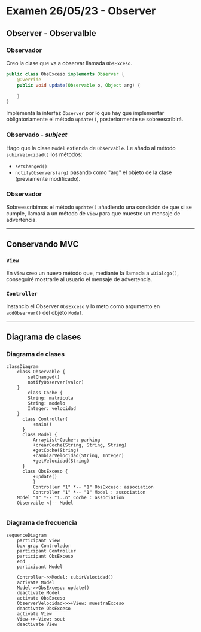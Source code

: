 # Examen 26/05/23 - Observer
## Observer - Observalble
### Observador
Creo la clase que va a observar llamada `ObsExceso`.
```java
public class ObsExceso implements Observer { 
    @Override
    public void update(Observable o, Object arg) {

    }
}
```
Implementa la interfaz `Observer` por lo que hay que implementar
obligatoriamente el método `update()`, posteriormente se sobreescribirá.

### Observado - _subject_
Hago que la clase `Model` extienda de `Observable`.
Le añado al método `subirVelocidad()` los métodos:
* `setChanged()`
* `notifyObservers(arg)` pasando como "arg" el objeto de la clase (previamente modificado).

### Observador
Sobreescribimos el método `update()` añadiendo una condición de que si se 
cumple, llamará a un método de `View` para que muestre un mensaje de advertencia.

----
## Conservando MVC

### `View`
En `View` creo un nuevo método que, mediante la llamada a `vDialogo()`, conseguiré
mostrarle al usuario el mensaje de advertencia.

### `Controller`
Instancio el Observer `ObsExceso` y lo meto como argumento en 
`addObserver()` del objeto `Model`.

-----
## Diagrama de clases

### Diagrama de clases
```mermaid
classDiagram
    class Observable {
        setChanged()
        notifyObserver(valor)
    }
        class Coche {
        String: matricula
        String: modelo
        Integer: velocidad
    }
      class Controller{
          +main()
      }
      class Model {
          ArrayList~Coche~: parking
          +crearCoche(String, String, String)
          +getCoche(String)
          +cambiarVelocidad(String, Integer)
          +getVelocidad(String)
      }
      class ObsExceso {
          +update()
          }
          Controller "1" *-- "1" ObsExceso: association
          Controller "1" *-- "1" Model : association
    Model "1" *-- "1..n" Coche : association
    Observable <|-- Model
      
```
### Diagrama de frecuencia
```mermaid
sequenceDiagram
    participant View
    box gray Controlador
    participant Controller
    participant ObsExceso
    end
    participant Model

    Controller->>Model: subirVelocidad()
    activate Model
    Model->>ObsExceso: update()
    deactivate Model
    activate ObsExceso
    ObserverVelocidad->>+View: muestraExceso
    deactivate ObsExceso
    activate View
    View->>-View: sout
    deactivate View
```



